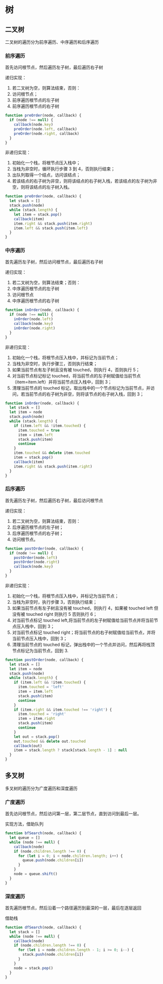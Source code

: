 # 树

## 二叉树

二叉树的遍历分为前序遍历、中序遍历和后序遍历

### 前序遍历

首先访问根节点，然后遍历左子树，最后遍历右子树

递归实现：

1.  若二叉树为空，则算法结束，否则：
2.  访问根节点；
3.  前序遍历根节点的左子树
4.  前序遍历根节点的右子树

```js
function preOrder(node, callback) {
  if (node !== null) {
    callback(node.key)
    preOrder(node.left, callback)
    preOrder(node.right, callback)
  }
}
```

非递归实现：

1.  初始化一个栈，将根节点压入栈中；
2.  当栈为非空时，循环执行步骤 3 到 4，否则执行结束；
3.  出队列取得一个结点，访问该结点；
4.  若该结点的右子树为非空，则将该结点的右子树入栈，若该结点的左子树为非空，则将该结点的左子树入栈。

```js
function preOrder(node, callback) {
  let stack = []
  stack.push(node)
  while (stack.length) {
    let item = stack.pop()
    callback(item)
    item.right && stack.push(item.right)
    item.left && stack.push(item.left)
  }
}
```

### 中序遍历

首先遍历左子树，然后访问根节点，最后遍历右子树

递归实现：

1.  若二叉树为空，则算法结束；否则：
2.  中序遍历根节点的左子树
3.  访问根节点
4.  中序遍历根节点的右子树

```js
function inOrder(node, callback) {
  if (node !== null) {
    inOrder(node.left)
    callback(node.key)
    inOrder(node.right)
  }
}
```

非递归实现：

1.  初始化一个栈，将根节点压入栈中，并标记为当前节点；
2.  当栈为非空时，执行步骤三，否则执行结束；
3.  如果当前节点有左子树且没有被 touched，则执行 4，否则执行 5；
4.  对当前节点标记标记 touched，将当前节点的左子树赋值给当前节点（item=item.left）并将当前节点压入栈中，回到 3；
5.  清理当前节点的 touched 标记，取出栈中的一个节点标记为当前节点，并访问，若当前节点的右子树为非空，则将该节点的右子树入栈，回到 3；

```js
function inOrder(node, callback) {
  let stack = []
  let item = node
  stack.push(node)
  while (stack.length) {
    if (item.left && !item.touched) {
      item.touched = true
      item = item.left
      stack.push(item)
      continue
    }
    item.touched && delete item.touched
    item = stack.pop()
    callback(item)
    item.right && stack.push(item.right)
  }
}
```

### 后序遍历

首先遍历左子树，然后遍历右子树，最后访问根节点

递归实现：

1.  若二叉树为空，则算法结束，否则：
2.  后序遍历根节点的左子树；
3.  后序遍历根节点的右子树；
4.  访问根节点。

```js
function postOrder(node, callback) {
  if (node !== null) {
    postOrder(node.left)
    postOrder(node.right)
    callback(node.key)
  }
}
```

非递归实现：

1.  初始化一个栈，将根节点压入栈中，并标记为当前节点；
2.  当栈为非空时，执行步骤 3，否则执行结束；
3.  如果当前节点有左子树且没有被 touched，则执行 4，如果被 touched left 但没有被 touched right 则执行 5 否则执行 6；
4.  对当前节点标记 touched left,将当前节点的左子树赋值给当前节点并将当前节点压入栈中，回到 3；
5.  对当前节点标记 touched right；将当前节点的右子树赋值给当前节点，并将当前节点压入栈中，回到 3；
6.  清理当前节点的 touched 标记，弹出栈中的一个节点并访问，然后再将栈顶节点标记为当前节点，回到 3.

```js
function postOrder(node, callback) {
  let stack = []
  let item = node
  stack.push(node)
  while (stack.length) {
    if (item.left && !item.touched) {
      item.touched = 'left'
      item = item.left
      stack.push(item)
      continue
    }
    if (item.right && item.touched !== 'right') {
      item.touched = 'right'
      item = item.right
      stack.push(item)
      continue
    }
    let out = stack.pop()
    out.touched && delete out.touched
    callback(out)
    item = stack.length ? stack[stack.length - 1] : null
  }
}
```

## 多叉树

多叉树的遍历分为广度遍历和深度遍历

### 广度遍历

首先访问根节点，然后访问第一层，第二层节点，直到访问到最后一层。

实现方法，借助队列

```js
function bfSearch(node, callback) {
  let queue = []
  while (node !== null) {
    callback(node)
    if (node.children.length !== 0) {
      for (let i = 0; i < node.children.length; i++) {
        queue.push(node.children[i])
      }
    }
    node = queue.shift()
  }
}
```

### 深度遍历

首先遍历根节点，然后沿着一个路径遍历到最深的一层，最后在逐层返回

借助栈

```js
function dfSearch(node, callback) {
  let stack = []
  while (node !== null) {
    callback(node)
    if (node.children.length !== 0) {
      for (let i = node.children.length - 1; i >= 0; i--) {
        stack.push(node.children[i])
      }
    }
    node = stack.pop()
  }
}
```
